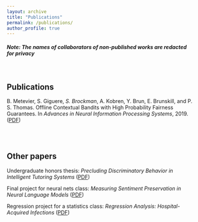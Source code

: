 ```yaml
---
layout: archive
title: "Publications"
permalink: /publications/
author_profile: true
---
```


##### Note: The names of collaborators of non-published works are redacted for privacy
</br>

## Publications
B. Metevier, S. Giguere, *S. Brockman*, A. Kobren, Y. Brun, E. Brunskill, and P. S. Thomas. Offline Contextual Bandits with High Probability Fairness Guarantees. In *Advances in Neural Information Processing Systems*, 2019. ([PDF](../files/neurips_paper.pdf))

<br/><br/>
## Other papers

Undergraduate honors thesis: *Precluding Discriminatory Behavior in Intelligent Tutoring Systems* ([PDF](../files/Honors_Thesis.pdf))

Final project for neural nets class: *Measuring Sentiment Preservation in Neural Language Models* ([PDF](../files/682finalproject.pdf))

Regression project for a statistics class: *Regression Analysis: Hospital-Acquired Infections* ([PDF](../files/stat525_final_report.pdf))
